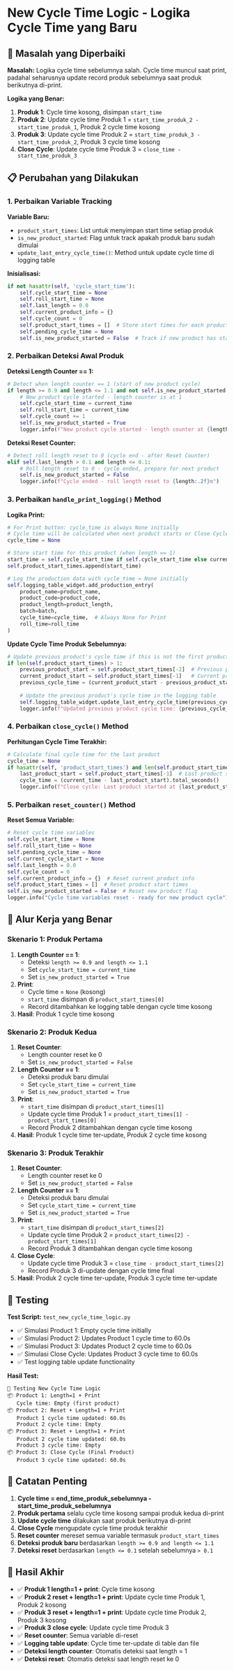 # New Cycle Time Logic - Logika Cycle Time yang Baru

## 🔧 Masalah yang Diperbaiki

**Masalah:** Logika cycle time sebelumnya salah. Cycle time muncul saat print, padahal seharusnya update record produk sebelumnya saat produk berikutnya di-print.

**Logika yang Benar:**
1. **Produk 1**: Cycle time kosong, disimpan `start_time`
2. **Produk 2**: Update cycle time Produk 1 = `start_time_produk_2 - start_time_produk_1`, Produk 2 cycle time kosong
3. **Produk 3**: Update cycle time Produk 2 = `start_time_produk_3 - start_time_produk_2`, Produk 3 cycle time kosong
4. **Close Cycle**: Update cycle time Produk 3 = `close_time - start_time_produk_3`

## 📋 Perubahan yang Dilakukan

### 1. Perbaikan Variable Tracking

**Variable Baru:**
- `product_start_times`: List untuk menyimpan start time setiap produk
- `is_new_product_started`: Flag untuk track apakah produk baru sudah dimulai
- `update_last_entry_cycle_time()`: Method untuk update cycle time di logging table

**Inisialisasi:**
```python
if not hasattr(self, 'cycle_start_time'):
    self.cycle_start_time = None
    self.roll_start_time = None
    self.last_length = 0.0
    self.current_product_info = {}
    self.cycle_count = 0
    self.product_start_times = []  # Store start times for each product
    self.pending_cycle_time = None
    self.is_new_product_started = False  # Track if new product has started
```

### 2. Perbaikan Deteksi Awal Produk

**Deteksi Length Counter == 1:**
```python
# Detect when length counter == 1 (start of new product cycle)
if length >= 0.9 and length <= 1.1 and not self.is_new_product_started:
    # New product cycle started - length counter is at 1
    self.cycle_start_time = current_time
    self.roll_start_time = current_time
    self.cycle_count += 1
    self.is_new_product_started = True
    logger.info(f"New product cycle started - length counter at {length:.2f}m (cycle {self.cycle_count})")
```

**Deteksi Reset Counter:**
```python
# Detect roll length reset to 0 (cycle end - after Reset Counter)
elif self.last_length > 0.1 and length <= 0.1:
    # Roll length reset to 0 - cycle ended, prepare for next product
    self.is_new_product_started = False
    logger.info(f"Cycle ended - roll length reset to {length:.2f}m")
```

### 3. Perbaikan `handle_print_logging()` Method

**Logika Print:**
```python
# For Print button: cycle_time is always None initially
# Cycle time will be calculated when next product starts or Close Cycle is pressed
cycle_time = None

# Store start time for this product (when length == 1)
start_time = self.cycle_start_time if self.cycle_start_time else current_time
self.product_start_times.append(start_time)

# Log the production data with cycle_time = None initially
self.logging_table_widget.add_production_entry(
    product_name=product_name,
    product_code=product_code,
    product_length=product_length,
    batch=batch,
    cycle_time=cycle_time,  # Always None for Print
    roll_time=roll_time
)
```

**Update Cycle Time Produk Sebelumnya:**
```python
# Update previous product's cycle time if this is not the first product
if len(self.product_start_times) > 1:
    previous_product_start = self.product_start_times[-2]  # Previous product start time
    current_product_start = self.product_start_times[-1]   # Current product start time
    previous_cycle_time = (current_product_start - previous_product_start).total_seconds()
    
    # Update the previous product's cycle time in the logging table
    self.logging_table_widget.update_last_entry_cycle_time(previous_cycle_time)
    logger.info(f"Updated previous product cycle time: {previous_cycle_time:.1f}s")
```

### 4. Perbaikan `close_cycle()` Method

**Perhitungan Cycle Time Terakhir:**
```python
# Calculate final cycle time for the last product
cycle_time = None
if hasattr(self, 'product_start_times') and len(self.product_start_times) > 0:
    last_product_start = self.product_start_times[-1]  # Last product start time
    cycle_time = (current_time - last_product_start).total_seconds()
    logger.info(f"Close cycle: Last product started at {last_product_start.strftime('%H:%M:%S')}, current time {current_time.strftime('%H:%M:%S')}")
```

### 5. Perbaikan `reset_counter()` Method

**Reset Semua Variable:**
```python
# Reset cycle time variables
self.cycle_start_time = None
self.roll_start_time = None
self.pending_cycle_time = None
self.current_cycle_start = None
self.last_length = 0.0
self.cycle_count = 0
self.current_product_info = {}  # Reset current product info
self.product_start_times = []  # Reset product start times
self.is_new_product_started = False  # Reset new product flag
logger.info("Cycle time variables reset - ready for new product cycle")
```

## 🔄 Alur Kerja yang Benar

### Skenario 1: Produk Pertama
1. **Length Counter == 1**: 
   - Deteksi `length >= 0.9 and length <= 1.1`
   - Set `cycle_start_time = current_time`
   - Set `is_new_product_started = True`
2. **Print**: 
   - Cycle time = `None` (kosong)
   - `start_time` disimpan di `product_start_times[0]`
   - Record ditambahkan ke logging table dengan cycle time kosong
3. **Hasil**: Produk 1 cycle time kosong

### Skenario 2: Produk Kedua
1. **Reset Counter**: 
   - Length counter reset ke 0
   - Set `is_new_product_started = False`
2. **Length Counter == 1**: 
   - Deteksi produk baru dimulai
   - Set `cycle_start_time = current_time`
   - Set `is_new_product_started = True`
3. **Print**: 
   - `start_time` disimpan di `product_start_times[1]`
   - Update cycle time Produk 1 = `product_start_times[1] - product_start_times[0]`
   - Record Produk 2 ditambahkan dengan cycle time kosong
4. **Hasil**: Produk 1 cycle time ter-update, Produk 2 cycle time kosong

### Skenario 3: Produk Terakhir
1. **Reset Counter**: 
   - Length counter reset ke 0
   - Set `is_new_product_started = False`
2. **Length Counter == 1**: 
   - Deteksi produk baru dimulai
   - Set `cycle_start_time = current_time`
   - Set `is_new_product_started = True`
3. **Print**: 
   - `start_time` disimpan di `product_start_times[2]`
   - Update cycle time Produk 2 = `product_start_times[2] - product_start_times[1]`
   - Record Produk 3 ditambahkan dengan cycle time kosong
4. **Close Cycle**: 
   - Update cycle time Produk 3 = `close_time - product_start_times[2]`
   - Record Produk 3 di-update dengan cycle time final
5. **Hasil**: Produk 2 cycle time ter-update, Produk 3 cycle time ter-update

## 🧪 Testing

**Test Script:** `test_new_cycle_time_logic.py`
- ✅ Simulasi Product 1: Empty cycle time initially
- ✅ Simulasi Product 2: Updates Product 1 cycle time to 60.0s
- ✅ Simulasi Product 3: Updates Product 2 cycle time to 60.0s
- ✅ Simulasi Close Cycle: Updates Product 3 cycle time to 60.0s
- ✅ Test logging table update functionality

**Hasil Test:**
```
🧪 Testing New Cycle Time Logic
📦 Product 1: Length=1 + Print
   Cycle time: Empty (first product)
📦 Product 2: Reset + Length=1 + Print
   Product 1 cycle time updated: 60.0s
   Product 2 cycle time: Empty
📦 Product 3: Reset + Length=1 + Print
   Product 2 cycle time updated: 60.0s
   Product 3 cycle time: Empty
📦 Product 3: Close Cycle (Final Product)
   Product 3 cycle time updated: 60.0s
```

## 📝 Catatan Penting

1. **Cycle time = end_time_produk_sebelumnya - start_time_produk_sebelumnya**
2. **Produk pertama** selalu cycle time kosong sampai produk kedua di-print
3. **Update cycle time** dilakukan saat produk berikutnya di-print
4. **Close Cycle** mengupdate cycle time produk terakhir
5. **Reset counter** mereset semua variable termasuk `product_start_times`
6. **Deteksi produk baru** berdasarkan `length >= 0.9 and length <= 1.1`
7. **Deteksi reset** berdasarkan `length <= 0.1` setelah sebelumnya `> 0.1`

## 🎯 Hasil Akhir

- ✅ **Produk 1 length=1 + print**: Cycle time kosong
- ✅ **Produk 2 reset + length=1 + print**: Update cycle time Produk 1, Produk 2 kosong
- ✅ **Produk 3 reset + length=1 + print**: Update cycle time Produk 2, Produk 3 kosong
- ✅ **Produk 3 close cycle**: Update cycle time Produk 3
- ✅ **Reset counter**: Semua variable di-reset
- ✅ **Logging table update**: Cycle time ter-update di table dan file
- ✅ **Deteksi length counter**: Otomatis deteksi saat length = 1
- ✅ **Deteksi reset**: Otomatis deteksi saat length reset ke 0 